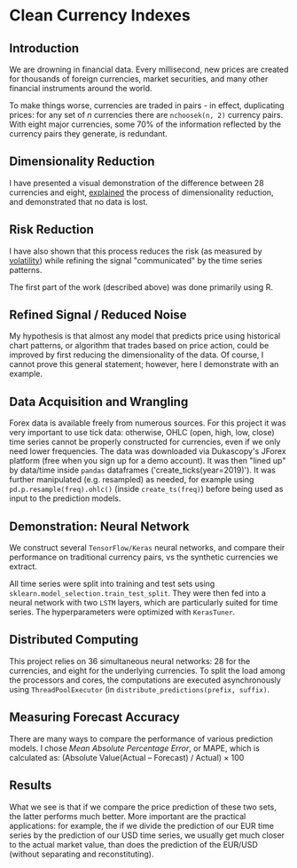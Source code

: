 # Clean Currency Indexes

## Introduction
We are drowning in financial data. Every millisecond, new prices are created for thousands of foreign currencies, market securities, and many other financial instruments around the world.

To make things worse, currencies are traded in pairs - in effect, duplicating prices: for any set of _n_ currencies there are `nchoosek(n, 2)` currency pairs. With eight major currencies, some 70% of the information reflected by the currency pairs they generate, is redundant.

## Dimensionality Reduction
I have presented a visual demonstration of the difference between 28 currencies and eight, [explained](https://rpubs.com/Shahar/CurrencyIndexes) the process of dimensionality reduction, and demonstrated that no data is lost.

## Risk Reduction
I have also shown that this process reduces the risk (as measured by [volatility](https://rpubs.com/Shahar/ts)) while refining the signal "communicated" by the time series patterns.

The first part of the work (described above) was done primarily using R.

## Refined Signal / Reduced Noise
My hypothesis is that almost any model that predicts price using historical chart patterns, or algorithm that trades based on price action, could be improved by first reducing the dimensionality of the data. Of course, I cannot prove this general statement; however, here I demonstrate with an example.

## Data Acquisition and Wrangling
Forex data is available freely from numerous sources. For this project it was very important to use tick data: otherwise, OHLC (open, high, low, close) time series cannot be properly constructed for currencies, even if we only need lower frequencies.
The data was downloaded via Dukascopy's JForex platform (free when you sign up for a demo account). It was then "lined up" by data/time inside `pandas` dataframes ('create_ticks(year=2019)').
It was further manipulated (e.g. resampled) as needed, for example using `pd.p.resample(freq).ohlc()` (inside `create_ts(freq)`) before being used as input to the prediction models.

## Demonstration: Neural Network
We construct several `TensorFlow/Keras` neural networks, and compare their performance on traditional currency pairs, vs the synthetic currencies we extract.

All time series were split into training and test sets using `sklearn.model_selection.train_test_split`. They were then fed into a neural network with two `LSTM` layers, which are particularly suited for time series. The hyperparameters were optimized with `KerasTuner`.

## Distributed Computing
This project relies on 36 simultaneous neural networks: 28 for the currencies, and eight for the underlying currencies. To split the load among the processors and cores, the computations are executed asynchronously using `ThreadPoolExecutor` (in `distribute_predictions(prefix, suffix)`.

## Measuring Forecast Accuracy
There are many ways to compare the performance of various prediction models. I chose *Mean Absolute Percentage Error*, or MAPE, which is calculated as:
(Absolute Value(Actual – Forecast) / Actual) × 100

## Results
What we see is that if we compare the price prediction of these two sets, the latter performs much better. More important are the practical applications: for example, the if we divide the prediction of our EUR time series by the prediction of our USD time series, we usually get much closer to the actual market value, than does the prediction of the EUR/USD (without separating and reconstituting).
